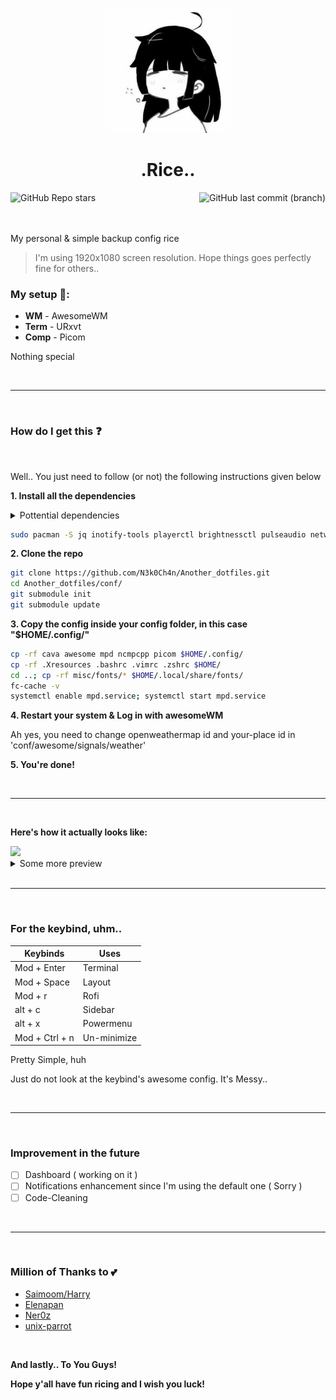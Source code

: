<p align='center'><img width="200px" src="https://github.com/N3k0Ch4n/Another_dotfiles/blob/main/conf/awesome/themes/pfp.jpg"></p>

<h1 align='center'>
  .Rice..
</h1>

<img align='left' alt="GitHub Repo stars" src="https://img.shields.io/github/stars/N3k0Ch4n/Another_dotfiles?color=%23ffefd0&label=Stars&style=for-the-badge&labelColor=ffefd0">
<img align='right' alt="GitHub last commit (branch)" src="https://img.shields.io/github/last-commit/N3k0Ch4n/Another_dotfiles/main?color=%2388aeda&label=Last Update%3F&style=for-the-badge&labelColor=88aeda">

<br>

<br>

<br>

My personal & simple backup config rice
> I'm using 1920x1080 screen resolution. Hope things goes perfectly fine for others..

### My setup 🧰:

- **WM**   - AwesomeWM
- **Term**  -  URxvt
- **Comp**  -  Picom

Nothing special

<br>

---

<br>

### How do I get this ❓

<br>

Well.. You just need to follow (or not) the following instructions given below

**1. Install all the dependencies**

<details close><summary>Pottential dependencies</summary>
  
  - [awesome-git](https://aur.archlinux.org/packages/awesome-git)
  - [mpd-mpris](https://github.com/natsukagami/mpd-mpris)
  - jq
  - inotify-tools
  - playerctl
  - brightnessctl
  - pulseaudio
  - network-manager
  - rxvt-unicode
  - mpd
  - ncmpcpp
  - [Material Design Icons](https://materialdesignicons.com/)

<br>

And some others I dont remember 💀
  
I Promise I'll list all of them when I get the time, okay?
  
</details>

```sh
sudo pacman -S jq inotify-tools playerctl brightnessctl pulseaudio network-manager rxvt-unicode mpd ncmpcpp 
```

**2. Clone the repo**

```sh
git clone https://github.com/N3k0Ch4n/Another_dotfiles.git
cd Another_dotfiles/conf/
git submodule init
git submodule update
```

**3. Copy the config inside your config folder, in this case "$HOME/.config/"**

```sh
cp -rf cava awesome mpd ncmpcpp picom $HOME/.config/
cp -rf .Xresources .bashrc .vimrc .zshrc $HOME/
cd ..; cp -rf misc/fonts/* $HOME/.local/share/fonts/
fc-cache -v
systemctl enable mpd.service; systemctl start mpd.service
```

**4. Restart your system & Log in with awesomeWM**

Ah yes, you need to change openweathermap id and your-place id in 'conf/awesome/signals/weather'

**5. You're done!**

<br>

---

<br>

**Here's how it actually looks like:**

<img src="https://i.redd.it/0wlag5bp0q491.png">

<br>

<details close>
  <summary>Some more preview</summary>
  
  <h3>Sidebar</h3>
  <img src="https://github.com/N3k0Ch4n/Another_dotfiles/blob/main/.github/sidebar.gif">
  
  <br>
  
  <h3>Volume/Brightness Popup</h3>
  <img src="https://github.com/N3k0Ch4n/Another_dotfiles/blob/main/.github/pop.gif">
  
  <br>
</details>

<br>

---

<br>

### For the keybind, uhm..

| Keybinds    | Uses     |
| ----------- | -------- |
| Mod + Enter | Terminal |
| Mod + Space | Layout   |
| Mod + r     | Rofi      |
| alt + c     | Sidebar  |
| alt + x     | Powermenu|
| Mod + Ctrl + n | Un-minimize |

Pretty Simple, huh

Just do not look at the keybind's awesome config. It's Messy..

<br>

---

<br>

### Improvement in the future

- [ ] Dashboard ( working on it )
- [ ] Notifications enhancement since I'm using the default one ( Sorry )
- [ ] Code-Cleaning

<br>

---

<br>

### Million of Thanks to 💕

- [Saimoom/Harry](https://github.com/saimoomedits/dotfiles)
- [Elenapan](https://github.com/elenapan/dotfiles)
- [Ner0z](https://github.com/ner0z/dotfiles)
- [unix-parrot](https://github.com/unix-parrot)

<br>

**And lastly.. To You Guys!**

**Hope y'all have fun ricing and I wish you luck!**
